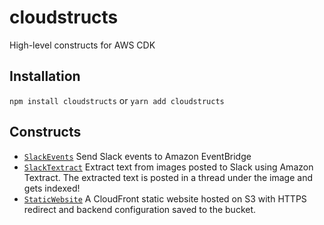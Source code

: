 # cloudstructs

High-level constructs for AWS CDK

## Installation

`npm install cloudstructs` or `yarn add cloudstructs`

## Constructs

* [`SlackEvents`](src/slack-events) Send Slack events to Amazon EventBridge
* [`SlackTextract`](src/slack-textract) Extract text from images posted to Slack
  using Amazon Textract. The extracted text is posted in a thread under the image
  and gets indexed!
* [`StaticWebsite`](src/static-website) A CloudFront static website hosted on S3 with
  HTTPS redirect and backend configuration saved to the bucket.
